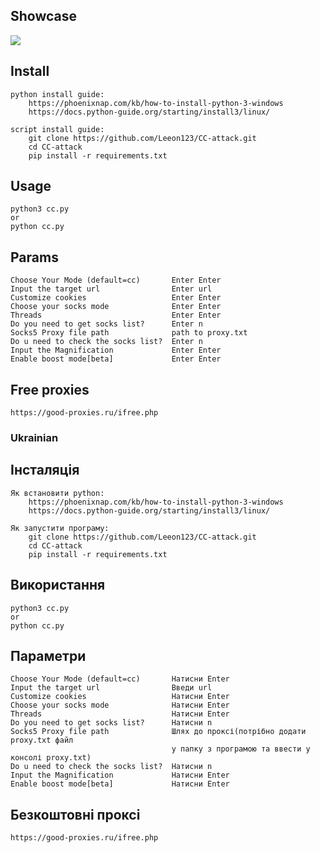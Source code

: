 ## Showcase

![](https://i.imgur.com/hXGBnkB.png)


## Install
    python install guide:
        https://phoenixnap.com/kb/how-to-install-python-3-windows
        https://docs.python-guide.org/starting/install3/linux/
    
    script install guide:
        git clone https://github.com/Leeon123/CC-attack.git
        cd CC-attack
        pip install -r requirements.txt

## Usage
    python3 cc.py 
    or 
    python cc.py
    
## Params

    Choose Your Mode (default=cc)       Enter Enter
    Input the target url                Enter url
    Customize cookies                   Enter Enter
    Choose your socks mode              Enter Enter
    Threads                             Enter Enter
    Do you need to get socks list?      Enter n
    Socks5 Proxy file path              path to proxy.txt
    Do u need to check the socks list?  Enter n
    Input the Magnification             Enter Enter
    Enable boost mode[beta]             Enter Enter

## Free proxies
    https://good-proxies.ru/ifree.php

### Ukrainian

## Інсталяція
    Як встановити python:
        https://phoenixnap.com/kb/how-to-install-python-3-windows
        https://docs.python-guide.org/starting/install3/linux/
    
    Як запустити програму:
        git clone https://github.com/Leeon123/CC-attack.git
        cd CC-attack
        pip install -r requirements.txt

## Використання
    python3 cc.py 
    or 
    python cc.py
    
## Параметри

    Choose Your Mode (default=cc)       Натисни Enter
    Input the target url                Введи url
    Customize cookies                   Натисни Enter
    Choose your socks mode              Натисни Enter
    Threads                             Натисни Enter
    Do you need to get socks list?      Натисни n
    Socks5 Proxy file path              Шлях до проксі(потрібно додати proxy.txt файл 
                                        у папку з програмою та ввести у консолі proxy.txt)
    Do u need to check the socks list?  Натисни n
    Input the Magnification             Натисни Enter
    Enable boost mode[beta]             Натисни Enter

## Безкоштовні проксі
    https://good-proxies.ru/ifree.php